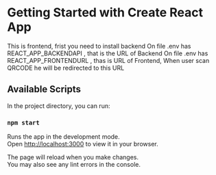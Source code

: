 
# Getting Started with Create React App

This is frontend, frist you need to install backend
On file .env has REACT_APP_BACKENDAPI , that is the URL of Backend 
On file .env has REACT_APP_FRONTENDURL , thas is URL of Frontend, 
When user scan QRCODE he will be redirected to this URL

## Available Scripts

In the project directory, you can run:

### `npm start`

Runs the app in the development mode.\
Open [http://localhost:3000](http://localhost:3000) to view it in your browser.

The page will reload when you make changes.\
You may also see any lint errors in the console.



